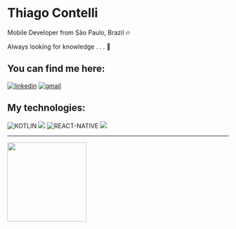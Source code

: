 # Thiago Contelli

Mobile Developer from São Paulo, Brazil 🔥

Always looking for knowledge . . . 🧠

## You can find me here:

<div>
  <a href="https://https://www.linkedin.com/in/thiagocontelli/"><img src="https://img.shields.io/static/v1?label=&message=linkedin&color=%234285F4&style=for-the-badge&logo=linkedin&logoColor=white" alt="linkedin"></a>
  <a href="mailto:thiagocontellid@gmail.com"><img src="https://img.shields.io/static/v1?label=&message=gmail&color=%23BB001B&style=for-the-badge&logo=gmail&logoColor=white" alt="gmail"></a>
</div>

## My technologies:

<div>
  <img src="https://img.shields.io/badge/KOTLIN-3DDC84?style=for-the-badge&logo=KOTLIN" alt="KOTLIN">
  <img src="https://img.shields.io/badge/TypeScript-007ACC?style=for-the-badge&logo=typescript&logoColor=white">
  <img src="https://img.shields.io/badge/REACT--NATIVE-282C34?style=for-the-badge&logo=react" alt="REACT-NATIVE">
  <img src="https://img.shields.io/badge/React-20232A?style=for-the-badge&logo=react&logoColor=61DAFB">
</div>

---

<img height="180em" src="https://github-readme-stats.vercel.app/api/top-langs/?username=thiagocontelli&layout=compact&langs_count=7&theme=tokyonight"/>
